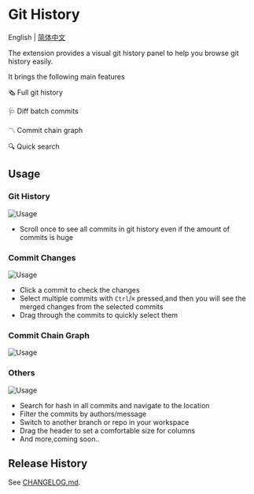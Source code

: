 # Git History

English | [简体中文](./README.zh-CN.md)

The extension provides a visual git history panel to help you browse git history easily.

It brings the following main features

🗞️ Full git history

🩺 Diff batch commits

〽️ Commit chain graph

🔍 Quick search

## Usage

### Git History

![Usage](./assets/usage/full-history.gif)

- Scroll once to see all commits in git history even if the amount of commits is huge

### Commit Changes

![Usage](./assets/usage/changes.gif)

- Click a commit to check the changes
- Select multiple commits with `Ctrl`/`⌘` pressed,and then you will see the merged changes from the selected commits
- Drag through the commits to quickly select them

### Commit Chain Graph

![Usage](./assets/usage/graph.gif)

### Others

![Usage](./assets/usage/search.gif)

- Search for hash in all commits and navigate to the location
- Filter the commits by authors/message
- Switch to another branch or repo in your workspace
- Drag the header to set a comfortable size for columns
- And more,coming soon..

## Release History

See [CHANGELOG.md](CHANGELOG.md).
